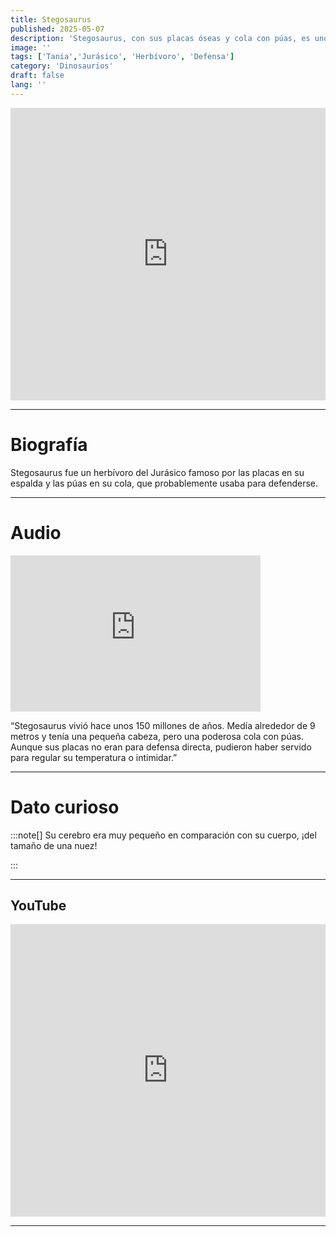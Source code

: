 ```yaml
---
title: Stegosaurus
published: 2025-05-07
description: 'Stegosaurus, con sus placas óseas y cola con púas, es uno de los dinosaurios más icónicos del Jurásico.'
image: ''
tags: ['Tania','Jurásico', 'Herbívoro', 'Defensa']
category: 'Dinosaurios'
draft: false 
lang: ''
---
```

<iframe width="100%" height="468" src="https://drive.google.com/file/d/1mLBF1GeG2MA_Ie0GBZAdbZH0os4m-cPi/preview" frameborder="0" allowfullscreen></iframe>

---

# Biografía
Stegosaurus fue un herbívoro del Jurásico famoso por las placas en su espalda y las púas en su cola, que probablemente usaba para defenderse.

---
# Audio

<iframe width="400" height="250" src="https://drive.google.com/file/d/1ryPlYc-Z_QXCAMVLC9M5vXEMfTP-DbOv/preview" frameborder="0" allowfullscreen></iframe>

“Stegosaurus vivió hace unos 150 millones de años. Medía alrededor de 9 metros y tenía una pequeña cabeza, pero una poderosa cola con púas. Aunque sus placas no eran para defensa directa, pudieron haber servido para regular su temperatura o intimidar.”

---

# Dato curioso
:::note[]
Su cerebro era muy pequeño en comparación con su cuerpo, ¡del tamaño de una nuez!

:::

---
## YouTube

<iframe width="100%" height="468" src="https://www.youtube.com/embed/7Dsxe1qJW_o?si=9uiy_x5Z5EKVgiOt" title="YouTube video player" frameborder="0" allow="accelerometer; autoplay; clipboard-write; encrypted-media; gyroscope; picture-in-picture; web-share" allowfullscreen></iframe>

---